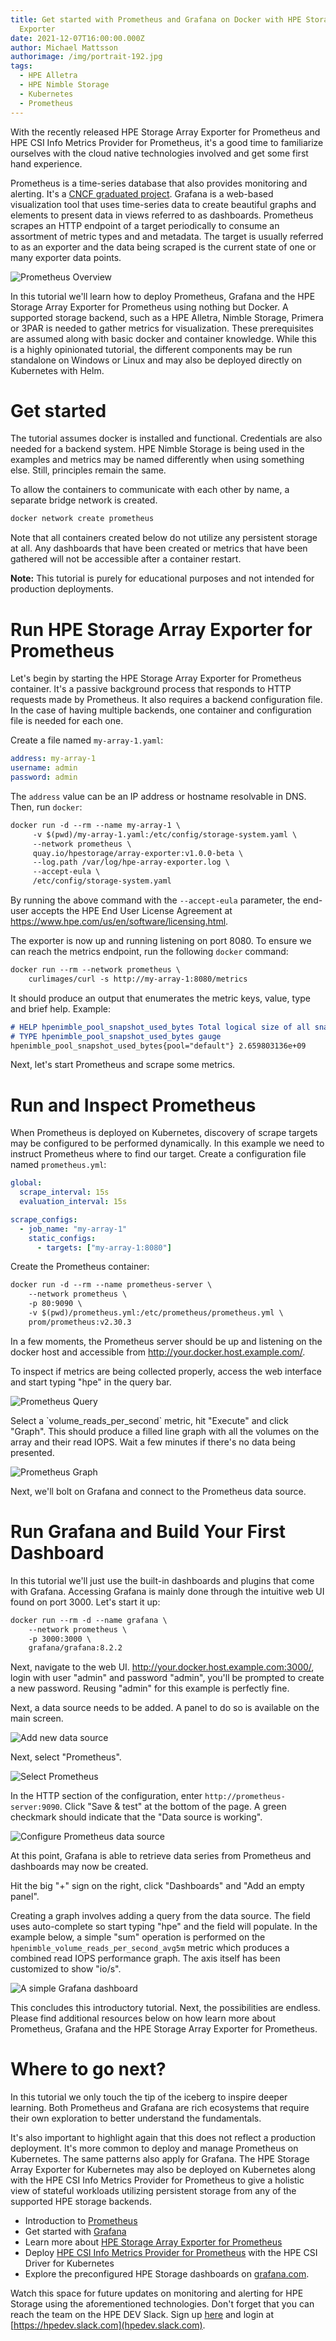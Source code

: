 ```yaml
---
title: Get started with Prometheus and Grafana on Docker with HPE Storage Array
  Exporter
date: 2021-12-07T16:00:00.000Z
author: Michael Mattsson
authorimage: /img/portrait-192.jpg
tags:
  - HPE Alletra
  - HPE Nimble Storage
  - Kubernetes
  - Prometheus
---
```

With the recently released HPE Storage Array Exporter for Prometheus and HPE CSI Info Metrics Provider for Prometheus, it's a good time to familiarize ourselves with the cloud native technologies involved and get some first hand experience.

Prometheus is a time-series database that also provides monitoring and alerting. It's a [CNCF graduated project](https://www.cncf.io/projects/). Grafana is a web-based visualization tool that uses time-series data to create beautiful graphs and elements to present data in views referred to as dashboards. Prometheus scrapes an HTTP endpoint of a target periodically to consume an assortment of metric types and and metadata. The target is usually referred to as an exporter and the data being scraped is the current state of one or many exporter data points.

![Prometheus Overview](/img/prometheus-1.0.0-beta-revwip.png)

In this tutorial we'll learn how to deploy Prometheus, Grafana and the HPE Storage Array Exporter for Prometheus using nothing but Docker. A supported storage backend, such as a HPE Alletra, Nimble Storage, Primera or 3PAR is needed to gather metrics for visualization. These prerequisites are assumed along with basic docker and container knowledge. While this is a highly opinionated tutorial, the different components may be run standalone on Windows or Linux and may also be deployed directly on Kubernetes with Helm.

# Get started

The tutorial assumes docker is installed and functional. Credentials are also needed for a backend system. HPE Nimble Storage is being used in the examples and metrics may be named differently when using something else. Still, principles remain the same.

To allow the containers to communicate with each other by name, a separate bridge network is created.

```markdown
docker network create prometheus
```

Note that all containers created below do not utilize any persistent storage at all. Any dashboards that have been created or metrics that have been gathered will not be accessible after a container restart.

**Note:** This tutorial is purely for educational purposes and not intended for production deployments.

# Run HPE Storage Array Exporter for Prometheus

Let's begin by starting the HPE Storage Array Exporter for Prometheus container. It's a passive background process that responds to HTTP requests made by Prometheus. It also requires a backend configuration file. In the case of having multiple backends, one container and configuration file is needed for each one.

Create a file named `my-array-1.yaml`:

```yaml
address: my-array-1
username: admin
password: admin
```

The `address` value can be an IP address or hostname resolvable in DNS. Then, run `docker`:

```markdown
docker run -d --rm --name my-array-1 \
     -v $(pwd)/my-array-1.yaml:/etc/config/storage-system.yaml \
     --network prometheus \
     quay.io/hpestorage/array-exporter:v1.0.0-beta \
     --log.path /var/log/hpe-array-exporter.log \
     --accept-eula \
     /etc/config/storage-system.yaml
```

By running the above command with the `--accept-eula` parameter, the end-user accepts the HPE End User License Agreement at <https://www.hpe.com/us/en/software/licensing.html>.

The exporter is now up and running listening on port 8080. To ensure we can reach the metrics endpoint, run the following `docker` command:

```markdown
docker run --rm --network prometheus \
    curlimages/curl -s http://my-array-1:8080/metrics
```

It should produce an output that enumerates the metric keys, value, type and brief help. Example:

```markdown
# HELP hpenimble_pool_snapshot_used_bytes Total logical size of all snapshots in a storage pool
# TYPE hpenimble_pool_snapshot_used_bytes gauge
hpenimble_pool_snapshot_used_bytes{pool="default"} 2.659803136e+09
```

Next, let's start Prometheus and scrape some metrics.

# Run and Inspect Prometheus

When Prometheus is deployed on Kubernetes, discovery of scrape targets may be configured to be performed dynamically. In this example we need to instruct Prometheus where to find our target. Create a configuration file named `prometheus.yml`:

```yaml
global:
  scrape_interval: 15s
  evaluation_interval: 15s

scrape_configs:
  - job_name: "my-array-1"
    static_configs:
      - targets: ["my-array-1:8080"]
```

Create the Prometheus container:

```markdown
docker run -d --rm --name prometheus-server \
    --network prometheus \
    -p 80:9090 \
    -v $(pwd)/prometheus.yml:/etc/prometheus/prometheus.yml \
    prom/prometheus:v2.30.3
```

In a few moments, the Prometheus server should be up and listening on the docker host and accessible from http://your.docker.host.example.com/. 

To inspect if metrics are being collected properly, access the web interface and start typing "hpe" in the query bar.

![Prometheus Query](/img/prometheus-auto.png)

Select a \`volume_reads_per_second\` metric, hit "Execute" and click "Graph". This should produce a filled line graph with all the volumes on the array and their read IOPS. Wait a few minutes if there's no data being presented.

![Prometheus Graph](/img/prometheus-graph.png)

Next, we'll bolt on Grafana and connect to the Prometheus data source.

# Run Grafana and Build Your First Dashboard

In this tutorial we'll just use the built-in dashboards and plugins that come with Grafana. Accessing Grafana is mainly done through the intuitive web UI found on port 3000. Let's start it up:

```markdown
docker run --rm -d --name grafana \
    --network prometheus \
    -p 3000:3000 \
    grafana/grafana:8.2.2
```

Next, navigate to the web UI. http://your.docker.host.example.com:3000/, login with user "admin" and password "admin", you'll be prompted to create a new password. Reusing "admin" for this example is perfectly fine.

Next, a data source needs to be added. A panel to do so is available on the main screen.

![Add new data source](/img/grafana-welcome.png)

Next, select "Prometheus".

![Select Prometheus](/img/grafana-select.png)

In the HTTP section of the configuration, enter `http://prometheus-server:9090`. Click "Save & test" at the bottom of the page. A green checkmark should indicate that the "Data source is working".

![Configure Prometheus data source](/img/grafana-server.png)

At this point, Grafana is able to retrieve data series from Prometheus and dashboards may now be created.

Hit the big "+" sign on the right, click "Dashboards" and "Add an empty panel".

Creating a graph involves adding a query from the data source. The field uses auto-complete so start typing "hpe" and the field will populate. In the example below, a simple "sum" operation is performed on the `hpenimble_volume_reads_per_second_avg5m` metric which produces a combined read IOPS performance graph. The axis itself has been customized to show "io/s".

![A simple Grafana dashboard](/img/grafana-panel.png)

This concludes this introductory tutorial. Next, the possibilities are endless. Please find additional resources below on how learn more about Prometheus, Grafana and the HPE Storage Array Exporter for Prometheus.

# Where to go next?

In this tutorial we only touch the tip of the iceberg to inspire deeper learning. Both Prometheus and Grafana are rich ecosystems that require their own exploration to better understand the fundamentals.

It's also important to highlight again that this does not reflect a production deployment. It's more common to deploy and manage Prometheus on Kubernetes. The same patterns also apply for Grafana. The HPE Storage Array Exporter for Kubernetes may also be deployed on Kubernetes along with the HPE CSI Info Metrics Provider for Prometheus to give a holistic view of stateful workloads utilizing persistent storage from any of the supported HPE storage backends.

* Introduction to [Prometheus](https://prometheus.io/docs/introduction/overview/)
* Get started with [Grafana](https://grafana.com/docs/grafana/latest/getting-started/getting-started/)
* Learn more about [HPE Storage Array Exporter for Prometheus](https://hpe-storage.github.io/array-exporter/)
* Deploy [HPE CSI Info Metrics Provider for Prometheus](https://scod.hpedev.io/csi_driver/metrics.html) with the HPE CSI Driver for Kubernetes
* Explore the preconfigured HPE Storage dashboards on [grafana.com](https://grafana.com/orgs/hpestorage/dashboards]).

Watch this space for future updates on monitoring and alerting for HPE Storage using the aforementioned technologies. Don't forget that you can reach the team on the HPE DEV Slack. Sign up [here](https://slack.hpedev.io) and login at [https://hpedev.slack.com](hpedev.slack.com).